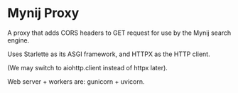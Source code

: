 Mynij Proxy 
===========

A proxy that adds CORS headers to GET request for use by the Mynij
search engine.

Uses Starlette as its ASGI framework, and HTTPX as the HTTP client.

(We may switch to aiohttp.client instead of httpx later).

Web server + workers are: gunicorn + uvicorn.
